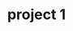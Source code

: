 ---
layout: page
title: project 1
description: with background image
img: assets/img/12.jpg
importance: 1
category: work
related_publications: true
---